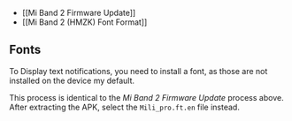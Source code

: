 - [[Mi Band 2 Firmware Update]]
- [[Mi Band 2 (HMZK) Font Format]]

## Fonts

To Display text notifications, you need to install a font, as those are not installed on the device my default.

This process is identical to the *Mi Band 2 Firmware Update* process above. After extracting the APK, select the `Mili_pro.ft.en` file instead.